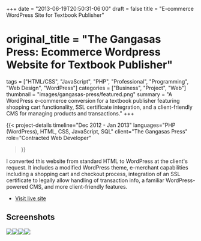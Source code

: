 +++
date = "2013-06-19T20:50:31-06:00"
draft = false
title = "E-commerce WordPress Site for Textbook Publisher"
# original_title = "The Gangasas Press: Ecommerce Wordpress Website for Textbook Publisher"
tags = ["HTML/CSS", "JavaScript", "PHP", "Professional", "Programming", "Web Design", "WordPress"]
categories = ["Business", "Project", "Web"]
thumbnail = "images/gangasas-press/featured.png"
summary = "A WordPress e-commerce conversion for a textbook publisher featuring shopping cart functionality, SSL certificate integration, and a client-friendly CMS for managing products and transactions."
+++

{{< project-details
  timeline="Dec 2012 - Jan 2013"
  languages="PHP (WordPress), HTML, CSS, JavaScript, SQL"
  client="The Gangasas Press"
  role="Contracted Web Developer"
>}}

I converted this website from standard HTML to WordPress at the client's request. It includes a modified WordPress theme, e-merchant capabilities including a shopping cart and checkout process, integration of an SSL certificate to legally allow handling of transaction info, a familiar WordPress-powered CMS, and more client-friendly features.

- [Visit live site](https://www.thegangasaspress.com/)

## Screenshots
[![](../../images/gangasas-press/homepage.png)](../../images/gangasas-press/homepage.png)[![](../../images/gangasas-press/cart.png)](../../images/gangasas-press/cart.png)[![](../../images/gangasas-press/checkout.png)](../../images/gangasas-press/checkout.png)[![](../../images/gangasas-press/product.png)](../../images/gangasas-press/product.png)
